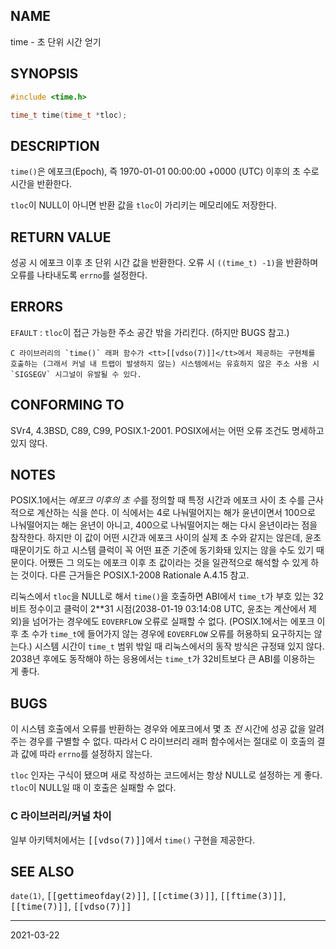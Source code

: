 ## NAME

time - 초 단위 시간 얻기

## SYNOPSIS

```c
#include <time.h>

time_t time(time_t *tloc);
```

## DESCRIPTION

`time()`은 에포크(Epoch), 즉 1970-01-01 00:00:00 +0000 (UTC) 이후의 초 수로 시간을 반환한다.

`tloc`이 NULL이 아니면 반환 값을 `tloc`이 가리키는 메모리에도 저장한다.

## RETURN VALUE

성공 시 에포크 이후 초 단위 시간 값을 반환한다. 오류 시 `((time_t) -1)`을 반환하며 오류를 나타내도록 `errno`를 설정한다.

## ERRORS

`EFAULT`
:   `tloc`이 접근 가능한 주소 공간 밖을 가리킨다. (하지만 BUGS 참고.)

    C 라이브러리의 `time()` 래퍼 함수가 <tt>[[vdso(7)]]</tt>에서 제공하는 구현체를 호출하는 (그래서 커널 내 트랩이 발생하지 않는) 시스템에서는 유효하지 않은 주소 사용 시 `SIGSEGV` 시그널이 유발될 수 있다.

## CONFORMING TO

SVr4, 4.3BSD, C89, C99, POSIX.1-2001. POSIX에서는 어떤 오류 조건도 명세하고 있지 않다.

## NOTES

POSIX.1에서는 *에포크 이후의 초 수*를 정의할 때 특정 시간과 에포크 사이 초 수를 근사적으로 계산하는 식을 쓴다. 이 식에서는 4로 나눠떨어지는 해가 윤년이면서 100으로 나눠떨어지는 해는 윤년이 아니고, 400으로 나눠떨어지는 해는 다시 윤년이라는 점을 참작한다. 하지만 이 값이 어떤 시간과 에포크 사이의 실제 초 수와 같지는 않은데, 윤초 때문이기도 하고 시스템 클럭이 꼭 어떤 표준 기준에 동기화돼 있지는 않을 수도 있기 때문이다. 어쨌든 그 의도는 에포크 이후 초 값이라는 것을 일관적으로 해석할 수 있게 하는 것이다. 다른 근거들은 POSIX.1-2008 Rationale A.4.15 참고.

리눅스에서 `tloc`을 NULL로 해서 `time()`을 호출하면 ABI에서 `time_t`가 부호 있는 32비트 정수이고 클럭이 2\*\*31 시점(2038-01-19 03:14:08 UTC, 윤초는 계산에서 제외)을 넘어가는 경우에도 `EOVERFLOW` 오류로 실패할 수 없다. (POSIX.1에서는 에포크 이후 초 수가 `time_t`에 들어가지 않는 경우에 `EOVERFLOW` 오류를 허용하되 요구하지는 않는다.) 시스템 시간이 `time_t` 범위 밖일 때 리눅스에서의 동작 방식은 규정돼 있지 않다. 2038년 후에도 동작해야 하는 응용에서는 `time_t`가 32비트보다 큰 ABI를 이용하는 게 좋다.

## BUGS

이 시스템 호출에서 오류를 반환하는 경우와 에포크에서 몇 초 *전* 시간에 성공 값을 알려 주는 경우를 구별할 수 없다. 따라서 C 라이브러리 래퍼 함수에서는 절대로 이 호출의 결과 값에 따라 `errno`를 설정하지 않는다.

`tloc` 인자는 구식이 됐으며 새로 작성하는 코드에서는 항상 NULL로 설정하는 게 좋다. `tloc`이 NULL일 때 이 호출은 실패할 수 없다.

### C 라이브러리/커널 차이

일부 아키텍처에서는 <tt>[[vdso(7)]]</tt>에서 `time()` 구현을 제공한다.

## SEE ALSO

`date(1)`, <tt>[[gettimeofday(2)]]</tt>, <tt>[[ctime(3)]]</tt>, <tt>[[ftime(3)]]</tt>, <tt>[[time(7)]]</tt>, <tt>[[vdso(7)]]</tt>

----

2021-03-22
